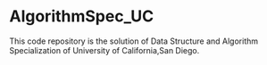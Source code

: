 # AlgorithmSpec_UC

This code repository is the solution of Data Structure and Algorithm Specialization of University of California,San Diego.
